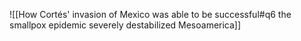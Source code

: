 ![[How Cortés' invasion of Mexico was able to be successful#q6 the smallpox epidemic severely destabilized Mesoamerica]]


